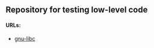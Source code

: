 ## Repository for testing low-level code

#### URLs:
- [gnu-libc](https://www.gnu.org/software/libc/)
